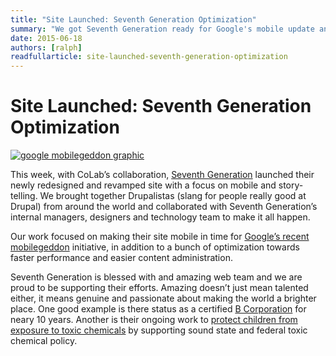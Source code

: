 ```yaml
---
title: "Site Launched: Seventh Generation Optimization"
summary: "We got Seventh Generation ready for Google's mobile update and optimized their site to be easy to administer and perform faster."
date: 2015-06-18
authors: [ralph]
readfullarticle: site-launched-seventh-generation-optimization
---
```


# Site Launched: Seventh Generation Optimization

<a href="//seventhgeneration.com/"><img src="/assets/img/blog/seventh-generation-mobile-update.jpg" alt="google mobilegeddon graphic" class="center-element border-all"></a>

This week, with CoLab’s collaboration, <a href="http://www.seventhgeneration.com/" target="_blank">Seventh Generation</a> launched their newly redesigned and revamped site with a focus on mobile and story-telling. We brought together Drupalistas (slang for people really good at Drupal) from around the world and collaborated with Seventh Generation’s internal managers, designers and technology team to make it all happen.

Our work focused on making their site mobile in time for <a href="http://searchengineland.com/googles-mobile-friendly-algorithm-a-week-later-was-it-really-mobilegeddon-219893" target="_blank">Google’s recent mobilegeddon</a> initiative, in addition to a bunch of optimization towards faster performance and easier content administration.

Seventh Generation is blessed with and amazing web team and we are proud to be supporting their efforts. Amazing doesn’t just mean talented either, it means genuine and passionate about making the world a brighter place. One good example is there status as a certified <a href="https://www.bcorporation.net/community/seventh-generation" target="_blank">B Corporation</a> for neary 10 years. Another is their ongoing work to <a href="https://fighttoxins.com/" target="_blank">protect children from exposure to toxic chemicals</a> by supporting sound state and federal toxic chemical policy.


